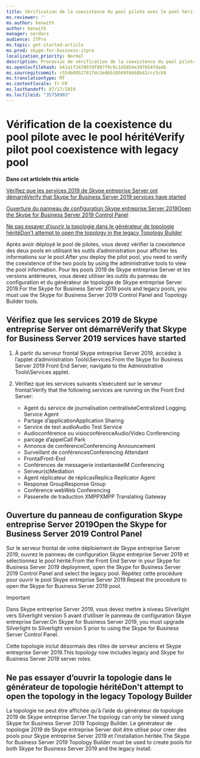 ```yaml
---
title: Vérification de la coexistence du pool pilote avec le pool hérité
ms.reviewer: ''
ms.author: kenwith
author: kenwith
manager: serdars
audience: ITPro
ms.topic: get-started-article
ms.prod: skype-for-business-itpro
localization_priority: Normal
description: Processus de vérification de la coexistence du pool pilote avec le pool hérité.
ms.openlocfilehash: b41a1f24786fdf807f9c9c1d5854e397654fdadb
ms.sourcegitcommit: c554b09527817dc3e06b10509f6668b42ccc5cb9
ms.translationtype: MT
ms.contentlocale: fr-FR
ms.lasthandoff: 07/17/2019
ms.locfileid: "35758903"
---
```

# <a name="verify-pilot-pool-coexistence-with-legacy-pool"></a><span data-ttu-id="6672f-103">Vérification de la coexistence du pool pilote avec le pool hérité</span><span class="sxs-lookup"><span data-stu-id="6672f-103">Verify pilot pool coexistence with legacy pool</span></span>

 <span data-ttu-id="6672f-104">**Dans cet article**</span><span class="sxs-lookup"><span data-stu-id="6672f-104">**In this article**</span></span>
  
[<span data-ttu-id="6672f-105">Vérifiez que les services 2019 de Skype entreprise Server ont démarré</span><span class="sxs-lookup"><span data-stu-id="6672f-105">Verify that Skype for Business Server 2019 services have started</span></span>](#sectionSection0)
  
[<span data-ttu-id="6672f-106">Ouverture du panneau de configuration Skype entreprise Server 2019</span><span class="sxs-lookup"><span data-stu-id="6672f-106">Open the Skype for Business Server 2019 Control Panel</span></span>](#sectionSection1)
  
[<span data-ttu-id="6672f-107">Ne pas essayer d’ouvrir la topologie dans le générateur de topologie hérité</span><span class="sxs-lookup"><span data-stu-id="6672f-107">Don't attempt to open the topology in the legacy Topology Builder</span></span>](#sectionSection2)
  
<span data-ttu-id="6672f-108">Après avoir déployé le pool de pilotes, vous devez vérifier la coexistence des deux pools en utilisant les outils d’administration pour afficher les informations sur le pool.</span><span class="sxs-lookup"><span data-stu-id="6672f-108">After you deploy the pilot pool, you need to verify the coexistence of the two pools by using the administrative tools to view the pool information.</span></span> <span data-ttu-id="6672f-109">Pour les pools 2019 de Skype entreprise Server et les versions antérieures, vous devez utiliser les outils du panneau de configuration et du générateur de topologie de Skype entreprise Server 2019.</span><span class="sxs-lookup"><span data-stu-id="6672f-109">For the Skype for Business Server 2019 pools and legacy pools, you must use the Skype for Business Server 2019 Control Panel and Topology Builder tools.</span></span> 
  
## <a name="verify-that-skype-for-business-server-2019-services-have-started"></a><span data-ttu-id="6672f-110">Vérifiez que les services 2019 de Skype entreprise Server ont démarré</span><span class="sxs-lookup"><span data-stu-id="6672f-110">Verify that Skype for Business Server 2019 services have started</span></span>
<span data-ttu-id="6672f-111"><a name="sectionSection0"> </a></span><span class="sxs-lookup"><span data-stu-id="6672f-111"></span></span>

1. <span data-ttu-id="6672f-112">À partir du serveur frontal Skype entreprise Server 2019, accédez à l’applet d’administration Tools\Services.</span><span class="sxs-lookup"><span data-stu-id="6672f-112">From the Skype for Business Server 2019 Front End Server, navigate to the Administrative Tools\Services applet.</span></span>
    
2. <span data-ttu-id="6672f-113">Vérifiez que les services suivants s’exécutent sur le serveur frontal:</span><span class="sxs-lookup"><span data-stu-id="6672f-113">Verify that the following services are running on the Front End Server:</span></span>

    - <span data-ttu-id="6672f-114">Agent du service de journalisation centralisée</span><span class="sxs-lookup"><span data-stu-id="6672f-114">Centralized Logging Service Agent</span></span>
    - <span data-ttu-id="6672f-115">Partage d’application</span><span class="sxs-lookup"><span data-stu-id="6672f-115">Application Sharing</span></span>
    - <span data-ttu-id="6672f-116">Service de test audio</span><span class="sxs-lookup"><span data-stu-id="6672f-116">Audio Test Service</span></span>
    - <span data-ttu-id="6672f-117">Audioconférence ou visioconférence</span><span class="sxs-lookup"><span data-stu-id="6672f-117">Audio/Video Conferencing</span></span>
    - <span data-ttu-id="6672f-118">parcage d’appel</span><span class="sxs-lookup"><span data-stu-id="6672f-118">Call Park</span></span>
    - <span data-ttu-id="6672f-119">Annonce de conférence</span><span class="sxs-lookup"><span data-stu-id="6672f-119">Conferencing Announcement</span></span>
    - <span data-ttu-id="6672f-120">Surveillant de conférences</span><span class="sxs-lookup"><span data-stu-id="6672f-120">Conferencing Attendant</span></span>
    - <span data-ttu-id="6672f-121">Frontal</span><span class="sxs-lookup"><span data-stu-id="6672f-121">Front-End</span></span>
    - <span data-ttu-id="6672f-122">Conférences de messagerie instantanée</span><span class="sxs-lookup"><span data-stu-id="6672f-122">IM Conferencing</span></span>
    - <span data-ttu-id="6672f-123">Serveur(s)</span><span class="sxs-lookup"><span data-stu-id="6672f-123">Mediation</span></span>
    - <span data-ttu-id="6672f-124">Agent réplicateur de réplicas</span><span class="sxs-lookup"><span data-stu-id="6672f-124">Replica Replicator Agent</span></span>
    - <span data-ttu-id="6672f-125">Response Group</span><span class="sxs-lookup"><span data-stu-id="6672f-125">Response Group</span></span>
    - <span data-ttu-id="6672f-126">Conférence web</span><span class="sxs-lookup"><span data-stu-id="6672f-126">Web Conferencing</span></span>
    - <span data-ttu-id="6672f-127">Passerelle de traduction XMPP</span><span class="sxs-lookup"><span data-stu-id="6672f-127">XMPP Translating Gateway</span></span>

  
## <a name="open-the-skype-for-business-server-2019-control-panel"></a><span data-ttu-id="6672f-128">Ouverture du panneau de configuration Skype entreprise Server 2019</span><span class="sxs-lookup"><span data-stu-id="6672f-128">Open the Skype for Business Server 2019 Control Panel</span></span>
<span data-ttu-id="6672f-129"><a name="sectionSection1"> </a></span><span class="sxs-lookup"><span data-stu-id="6672f-129"></span></span>

<span data-ttu-id="6672f-130">Sur le serveur frontal de votre déploiement de Skype entreprise Server 2019, ouvrez le panneau de configuration Skype entreprise Server 2019 et sélectionnez le pool hérité.</span><span class="sxs-lookup"><span data-stu-id="6672f-130">From the Front End Server in your Skype for Business Server 2019 deployment, open the Skype for Business Server 2019 Control Panel and select the legacy pool.</span></span> <span data-ttu-id="6672f-131">Répétez cette procédure pour ouvrir le pool Skype entreprise Server 2019.</span><span class="sxs-lookup"><span data-stu-id="6672f-131">Repeat the procedure to open the Skype for Business Server 2019 pool.</span></span>
  
> [!IMPORTANT]
> <span data-ttu-id="6672f-132">Dans Skype entreprise Server 2019, vous devez mettre à niveau Silverlight vers Silverlight version 5 avant d’utiliser le panneau de configuration Skype entreprise Server.</span><span class="sxs-lookup"><span data-stu-id="6672f-132">On Skype for Business Server 2019, you must upgrade Silverlight to Silverlight version 5 prior to using the Skype for Business Server Control Panel.</span></span> 
  
<span data-ttu-id="6672f-133">Cette topologie inclut désormais des rôles de serveur anciens et Skype entreprise Server 2019.</span><span class="sxs-lookup"><span data-stu-id="6672f-133">This topology now includes legacy and Skype for Business Server 2019 server roles.</span></span> 

  
## <a name="dont-attempt-to-open-the-topology-in-the-legacy-topology-builder"></a><span data-ttu-id="6672f-134">Ne pas essayer d’ouvrir la topologie dans le générateur de topologie hérité</span><span class="sxs-lookup"><span data-stu-id="6672f-134">Don't attempt to open the topology in the legacy Topology Builder</span></span>
<span data-ttu-id="6672f-135"><a name="sectionSection2"> </a></span><span class="sxs-lookup"><span data-stu-id="6672f-135"></span></span>

<span data-ttu-id="6672f-136">La topologie ne peut être affichée qu’à l’aide du générateur de topologie 2019 de Skype entreprise Server.</span><span class="sxs-lookup"><span data-stu-id="6672f-136">The topology can only be viewed using Skype for Business Server 2019 Topology Builder.</span></span> <span data-ttu-id="6672f-137">Le générateur de topologie 2019 de Skype entreprise Server doit être utilisé pour créer des pools pour Skype entreprise Server 2019 et l’installation héritée.</span><span class="sxs-lookup"><span data-stu-id="6672f-137">The Skype for Business Server 2019 Topology Builder must be used to create pools for both Skype for Business Server 2019 and the legacy install.</span></span>

  

